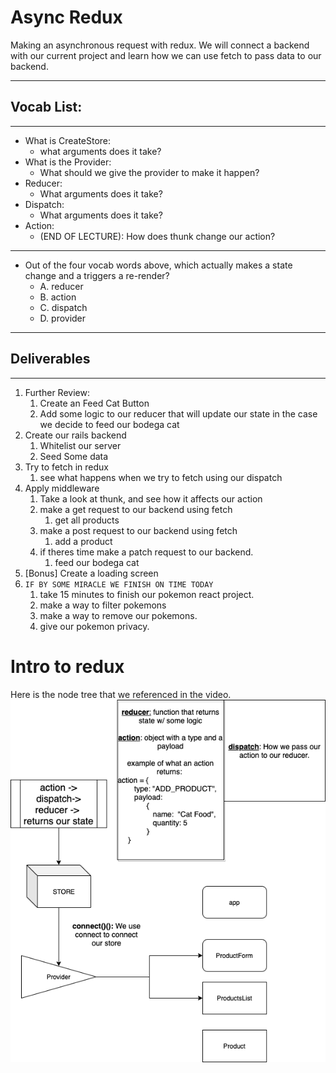# Async Redux
Making an asynchronous request with redux. We will connect a backend with our current project and learn how we can use fetch to pass data to our backend.

---
## Vocab List: 
---
- What is CreateStore: 
    - what arguments does it take?
- What is the Provider: 
    - What should we give the provider to make it happen? 
- Reducer:
    - What arguments does it take? 
- Dispatch:
    - What arguments does it take?
- Action:
    - (END OF LECTURE): How does thunk change our action?
---
- Out of the four vocab words above, which actually makes a state change and a triggers a re-render? 
    - A. reducer
    - B. action
    - C. dispatch
    - D. provider
---
## Deliverables
---
1. Further Review:
    1. Create an Feed Cat Button
    1. Add some logic to our reducer that will update our state in the case we decide to feed our bodega cat
1. Create our rails backend
    1. Whitelist our server
    1. Seed Some data
1. Try to fetch in redux
    1. see what happens when we try to fetch using our dispatch
1. Apply middleware
    1. Take a look at thunk, and see how it affects our action
    1. make a get request to our backend using fetch
        1. get all products
    1. make a post request to our backend using fetch
        1. add a product
    1. if theres time make a patch request to our backend.
        1. feed our bodega cat
1. [Bonus] Create a loading screen
1. `IF BY SOME MIRACLE WE FINISH ON TIME TODAY`
    1. take 15 minutes to finish our pokemon react project. 
    1. make a way to filter pokemons
    1. make a way to remove our pokemons.
    1. give our pokemon privacy. 



# Intro to redux

Here is the node tree that we referenced in the video.
<img src="./NodeTree.png" />